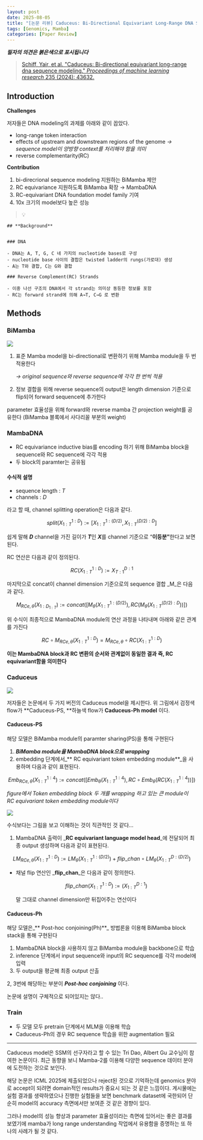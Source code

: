 ```yaml
---
layout: post
date: 2025-08-05
title: "[논문 리뷰] Caduceus: Bi-Directional Equivariant Long-Range DNA Sequence Modeling"
tags: [Genomics, Mamba]
categories: [Paper Review]
---
```


<span class="notion-red">_**필자의 의견은 붉은색으로 표시됩니다**_</span>


> [Schiff, Yair, et al. "Caduceus: Bi-directional equivariant long-range dna sequence modeling." ](https://pmc.ncbi.nlm.nih.gov/articles/PMC12189541/)[_Proceedings of machine learning research_](https://pmc.ncbi.nlm.nih.gov/articles/PMC12189541/)[ 235 (2024): 43632.](https://pmc.ncbi.nlm.nih.gov/articles/PMC12189541/)



## Introduction


**Challenges**


저자들은 DNA modeling의 과제를 아래와 같이 꼽았다.

- long-range token interaction
- effects of upstream and downstream regions of the genome 
_→ sequence model이 양방향 context를 처리해야 함을 의미_
- reverse complementarity(RC)

**Contribution**

1. bi-direcrional sequence modeling 지원하는 BiMamba 제안
1. RC equivariance 지원하도록 BiMamba 확장 → MambaDNA
1. RC-equivariant DNA foundation model family 기여
1. 10x 크기의 model보다 높은 성능

> 💡 


	## **Background**


	### DNA

	- DNA는 A, T, G, C 네 가지의 nucleotide bases로 구성
	- nucleotide base 사이의 결합은 twisted ladder의 rungs(가로대) 생성
	- A는 T와 결합, C는 G와 결합

	### Reverse Complement(RC) Strands

	- 이중 나선 구조의 DNA에서 각 strand는 의미상 동등한 정보를 포함
	- RC는 forward strand에 의해 A→T, C→G 로 변환


## Methods



### BiMamba


![](https://prod-files-secure.s3.us-west-2.amazonaws.com/542b861c-36a8-4051-84e5-8804b6728dba/2c247d59-7815-4980-99f0-8f0d21f445a7/image.png?X-Amz-Algorithm=AWS4-HMAC-SHA256&X-Amz-Content-Sha256=UNSIGNED-PAYLOAD&X-Amz-Credential=ASIAZI2LB466UXVFAQQZ%2F20250921%2Fus-west-2%2Fs3%2Faws4_request&X-Amz-Date=20250921T004154Z&X-Amz-Expires=3600&X-Amz-Security-Token=IQoJb3JpZ2luX2VjEIH%2F%2F%2F%2F%2F%2F%2F%2F%2F%2FwEaCXVzLXdlc3QtMiJGMEQCIAcsiE3htb7%2FdPKATrNnyA6eTGzjDkGBrVq9oST3JOPUAiAVsI%2FhxfukAjvzUHbyCjABENyUyBTaRk6ad2qAonzOryqIBAj6%2F%2F%2F%2F%2F%2F%2F%2F%2F%2F8BEAAaDDYzNzQyMzE4MzgwNSIMzr5SDBpyvovpRZxoKtwDapisLfHeKldUt2Ug1e%2BvZYA1nAC%2FDn2ux5I6tu3cKEVIb53qpkFYo71kIR5tCjvo1KODv2HCg4rW2I6J3mnb6lggw5tY5SKxfXccPk2M0ZA%2FHyn10nYjY6CXtu6CV0QQ5xvliEiZZlpwatD%2Bg6qhgd9ObM0WOve6LAl5PLGA4k2YfbxKDdUk5nuKwEyqqRti8iEB0L1j8yuOElGNxZJhZ%2B6eq2CrWet5SmkE2vWq%2Be6JV8IikzCI6u0X1ouBUGjsLD62I1BJZsS%2Bw5Cpf4dsuTp8VVi7bhwiRIMDLzv27u1p7fSrCGTlQC7arHCyKifidlOluxqPSTZ0tY5f3qp7azIs16sc5zIQ7mVsfzn8jYcSbJ6k0Jsj9RDhAL%2BKQRcYwL%2BXdTBD0bQJ0nNzmttOoq%2FaHz%2BNvJpQVH1eMdbV8az%2BKd5eeFoLL5MAccnmETVbGESxJE3oDPUAy69hG4vipJ3nUnKaicxPNj8f%2FZIkYxjWn0chQV9gWxcUm2EWJpyE3j2LMh3CAtJA%2F4o8JYX90jYOQKAlTNg7wZ4xblUlN%2FGNKAKpO3Bzau47YzwwaQGjxBlAjPIDElvpu2Vh51lDr%2F9xIPN1wQl5hvsq6IAakaz1vi1nfIRfS9897ZEwqYu9xgY6pgGtcXfBaxyz4uL7bOZ2%2Fbw4qdvsD4GiRyK%2BqvaBeoDJnkuYDU2aZrW7nV71EcR7BgQQVMSVSeRhrYReo8GIK9znf726WslU1pMazM1LrfF87188F7uprmMw5HjqhTnVs5NSiFKDjM8dzB1fGDrUD7IwUKYFVXKUIEYYOVdFmd87WVKaqeWlHLtvHUMsrit95if1XchHbMLzKYtMbcmOMEa4%2Fo48P2Xu&X-Amz-Signature=c4f6e7311bd82ebab8a8e52d286fd9df078f725e2f3aa0ae6f1d68a2a5c8755b&X-Amz-SignedHeaders=host&x-amz-checksum-mode=ENABLED&x-id=GetObject)

1. 표준 Mamba model을 bi-directional로 변환하기 위해 Mamba module을 두 번 적용한다

	_→ original sequence와 reverse sequence에 각각 한 번씩 적용_

1. 정보 결합을 위해 reverse sequence의 output은 length dimension 기준으로 flip되어 forward sequence에 추가한다

parameter 효율성을 위해 forward와 reverse mamba 간 projection weight를 공유한다 (BiMamba 블록에서 사다리꼴 부분의 weight)



### MambaDNA

- RC equivariance inductive bias를 encoding 하기 위해 BiMamba block을 sequence와 RC sequence에 각각 적용
- 두 block의 paramter는 공유됨


#### 수식적 설명

- sequence length : _T_
- channels : _D_

라고 할 때,  channel splitting operation은 다음과 같다.


$$
split(X^{1:D}_{1:T}):=[X^{1:(D/2)}_{1:T},X^{(D/2):D}_{1:T}]
$$


<span class="notion-red">쉽게 말해 </span><span class="notion-red">_**D**_</span><span class="notion-red"> channel을 가진 길이가 </span><span class="notion-red">_**T**_</span><span class="notion-red">인 </span><span class="notion-red">_**X**_</span><span class="notion-red">를 channel 기준으로 “</span><span class="notion-red">**이등분”**</span><span class="notion-red">한다고 보면 된다.</span>


RC 연산은 다음과 같이 정의된다.


$$
RC(X^{1:D}_{1:T}):=X^{D:1}_{T:1}
$$


마지막으로 concat이 channel dimension 기준으로의 sequence 결합 _M_은 다음과 같다.


$$
M_{RCe,\theta}(X_{1:D_{1:T}}):=concat([M_{\theta}(X^{1:(D/2)}_{1:T}),RC(M_{\theta}(X^{(D/2):D}_{1:T}))])
$$


위 수식이 최종적으로 MambaDNA module의 연산 과정을 나타내며 아래와 같은 관계를 가진다


$$
RC\circ M_{RCe,\theta}(X^{1:D}_{1:T}) = M_{RCe,\theta} \circ RC(X^{1:D}_{1:T})
$$


**이는 MambaDNA block과 RC 변환의 순서와 관계없이 동일한 결과 즉, RC equivariant함을 의미한다**



### Caduceus


![](https://prod-files-secure.s3.us-west-2.amazonaws.com/542b861c-36a8-4051-84e5-8804b6728dba/f94a60d7-8145-473b-aef9-7c68d3ec604a/image.png?X-Amz-Algorithm=AWS4-HMAC-SHA256&X-Amz-Content-Sha256=UNSIGNED-PAYLOAD&X-Amz-Credential=ASIAZI2LB466UXVFAQQZ%2F20250921%2Fus-west-2%2Fs3%2Faws4_request&X-Amz-Date=20250921T004154Z&X-Amz-Expires=3600&X-Amz-Security-Token=IQoJb3JpZ2luX2VjEIH%2F%2F%2F%2F%2F%2F%2F%2F%2F%2FwEaCXVzLXdlc3QtMiJGMEQCIAcsiE3htb7%2FdPKATrNnyA6eTGzjDkGBrVq9oST3JOPUAiAVsI%2FhxfukAjvzUHbyCjABENyUyBTaRk6ad2qAonzOryqIBAj6%2F%2F%2F%2F%2F%2F%2F%2F%2F%2F8BEAAaDDYzNzQyMzE4MzgwNSIMzr5SDBpyvovpRZxoKtwDapisLfHeKldUt2Ug1e%2BvZYA1nAC%2FDn2ux5I6tu3cKEVIb53qpkFYo71kIR5tCjvo1KODv2HCg4rW2I6J3mnb6lggw5tY5SKxfXccPk2M0ZA%2FHyn10nYjY6CXtu6CV0QQ5xvliEiZZlpwatD%2Bg6qhgd9ObM0WOve6LAl5PLGA4k2YfbxKDdUk5nuKwEyqqRti8iEB0L1j8yuOElGNxZJhZ%2B6eq2CrWet5SmkE2vWq%2Be6JV8IikzCI6u0X1ouBUGjsLD62I1BJZsS%2Bw5Cpf4dsuTp8VVi7bhwiRIMDLzv27u1p7fSrCGTlQC7arHCyKifidlOluxqPSTZ0tY5f3qp7azIs16sc5zIQ7mVsfzn8jYcSbJ6k0Jsj9RDhAL%2BKQRcYwL%2BXdTBD0bQJ0nNzmttOoq%2FaHz%2BNvJpQVH1eMdbV8az%2BKd5eeFoLL5MAccnmETVbGESxJE3oDPUAy69hG4vipJ3nUnKaicxPNj8f%2FZIkYxjWn0chQV9gWxcUm2EWJpyE3j2LMh3CAtJA%2F4o8JYX90jYOQKAlTNg7wZ4xblUlN%2FGNKAKpO3Bzau47YzwwaQGjxBlAjPIDElvpu2Vh51lDr%2F9xIPN1wQl5hvsq6IAakaz1vi1nfIRfS9897ZEwqYu9xgY6pgGtcXfBaxyz4uL7bOZ2%2Fbw4qdvsD4GiRyK%2BqvaBeoDJnkuYDU2aZrW7nV71EcR7BgQQVMSVSeRhrYReo8GIK9znf726WslU1pMazM1LrfF87188F7uprmMw5HjqhTnVs5NSiFKDjM8dzB1fGDrUD7IwUKYFVXKUIEYYOVdFmd87WVKaqeWlHLtvHUMsrit95if1XchHbMLzKYtMbcmOMEa4%2Fo48P2Xu&X-Amz-Signature=02e8ec533500bc85bde230372ee3be102e9c2a64a15326b190b05d4781e8852c&X-Amz-SignedHeaders=host&x-amz-checksum-mode=ENABLED&x-id=GetObject)


저자들은 논문에서 두 가지 버전의 Caduceus model을 제시한다. 위 그림에서 검정색 flow가 **Caduceus-PS, **하늘색 flow가 **Caduceus-Ph model** 이다.



#### Caduceus-PS


해당 모델은 BiMamba module의 paramter sharing(PS)을 통해 구현된다

1. _**BiMamba module을 MambaDNA block으로 wrapping**_
1. embedding 단계에서_** RC equivariant token embedding module**_을 사용하며 다음과 같이 표현된다.

$$
Emb_{RCe,\theta}(X^{1:4}_{1:T}):=concat([Emb_{\theta}(X^{1:4}_{1:T}),RC \circ Emb_{\theta}(RC(X^{1:4}_{1:T}))])
$$


_figure에서 Token embedding block 두 개를 wrapping 하고 있는 큰 module이 RC equivariant token embedding module이다_


![](https://prod-files-secure.s3.us-west-2.amazonaws.com/542b861c-36a8-4051-84e5-8804b6728dba/b175e4da-71eb-4e91-8c23-a06dabe673c9/image.png?X-Amz-Algorithm=AWS4-HMAC-SHA256&X-Amz-Content-Sha256=UNSIGNED-PAYLOAD&X-Amz-Credential=ASIAZI2LB466UXVFAQQZ%2F20250921%2Fus-west-2%2Fs3%2Faws4_request&X-Amz-Date=20250921T004154Z&X-Amz-Expires=3600&X-Amz-Security-Token=IQoJb3JpZ2luX2VjEIH%2F%2F%2F%2F%2F%2F%2F%2F%2F%2FwEaCXVzLXdlc3QtMiJGMEQCIAcsiE3htb7%2FdPKATrNnyA6eTGzjDkGBrVq9oST3JOPUAiAVsI%2FhxfukAjvzUHbyCjABENyUyBTaRk6ad2qAonzOryqIBAj6%2F%2F%2F%2F%2F%2F%2F%2F%2F%2F8BEAAaDDYzNzQyMzE4MzgwNSIMzr5SDBpyvovpRZxoKtwDapisLfHeKldUt2Ug1e%2BvZYA1nAC%2FDn2ux5I6tu3cKEVIb53qpkFYo71kIR5tCjvo1KODv2HCg4rW2I6J3mnb6lggw5tY5SKxfXccPk2M0ZA%2FHyn10nYjY6CXtu6CV0QQ5xvliEiZZlpwatD%2Bg6qhgd9ObM0WOve6LAl5PLGA4k2YfbxKDdUk5nuKwEyqqRti8iEB0L1j8yuOElGNxZJhZ%2B6eq2CrWet5SmkE2vWq%2Be6JV8IikzCI6u0X1ouBUGjsLD62I1BJZsS%2Bw5Cpf4dsuTp8VVi7bhwiRIMDLzv27u1p7fSrCGTlQC7arHCyKifidlOluxqPSTZ0tY5f3qp7azIs16sc5zIQ7mVsfzn8jYcSbJ6k0Jsj9RDhAL%2BKQRcYwL%2BXdTBD0bQJ0nNzmttOoq%2FaHz%2BNvJpQVH1eMdbV8az%2BKd5eeFoLL5MAccnmETVbGESxJE3oDPUAy69hG4vipJ3nUnKaicxPNj8f%2FZIkYxjWn0chQV9gWxcUm2EWJpyE3j2LMh3CAtJA%2F4o8JYX90jYOQKAlTNg7wZ4xblUlN%2FGNKAKpO3Bzau47YzwwaQGjxBlAjPIDElvpu2Vh51lDr%2F9xIPN1wQl5hvsq6IAakaz1vi1nfIRfS9897ZEwqYu9xgY6pgGtcXfBaxyz4uL7bOZ2%2Fbw4qdvsD4GiRyK%2BqvaBeoDJnkuYDU2aZrW7nV71EcR7BgQQVMSVSeRhrYReo8GIK9znf726WslU1pMazM1LrfF87188F7uprmMw5HjqhTnVs5NSiFKDjM8dzB1fGDrUD7IwUKYFVXKUIEYYOVdFmd87WVKaqeWlHLtvHUMsrit95if1XchHbMLzKYtMbcmOMEa4%2Fo48P2Xu&X-Amz-Signature=d1fc3bc5706247f6226c7dbdbff6dd33125769d751526abf62c91c3f45c2aeeb&X-Amz-SignedHeaders=host&x-amz-checksum-mode=ENABLED&x-id=GetObject)


<span class="notion-red">수식보다는 그림을 보고 이해하는 것이 직관적인 것 같다…</span>

1. MambaDNA 출력이 _**RC equivariant language model head**_에 전달되어 최종 output 생성하며 다음과 같이 표현된다.

$$
LM_{RCe,\theta}(X^{1:D}_{1:T}):= LM_{\theta}(X^{1:(D/2)}_{1:T})+flip\_chan\circ LM_{\theta}(X^{D:(D/2)}_{1:T})
$$

- 채널 flip 연산인 _**flip\_chan**_은 다음과 같이 정의한다.

	$$
	flip\_chan(X^{1:D}_{1:T}):=(X^{D:1}_{1:T})
	$$


	말 그대로 channel dimension만 뒤집어주는 연산이다



#### Caduceus-Ph


해당 모델은_** Post-hoc conjoining(Ph)**_ 방법론을 이용해 BiMamba block stack을 통해 구현된다

1. MambaDNA block을 사용하지 않고 BiMamba module을 backbone으로 학습
1. inference 단계에서 input sequence와 input의 RC sequence를 각각 model에 입력
1. 두 output을 평균해 최종 output 산출

2, 3번에 해당하는 부분이 _**Post-hoc conjoining**_ 이다.


<span class="notion-red">논문에 설명이 구체적으로 되어있지는 않다..</span>



### Train

- 두 모델 모두 pretrain 단계에서 MLM을 이용해 학습
- Caduceus-Ph의 경우 RC sequence 학습을 위한 augmentation 필요

---


<span class="notion-red">Caduceus model은 SSM의 선구자라고 할 수 있는 Tri Dao, Albert Gu 교수님이 참여한 논문이다. 최근 동향을 보니 Mamba-2를 이용해 다양한 sequence 데이터 분야에 도전하는 것으로 보인다.</span>


<span class="notion-red">해당 논문은 ICML 2025에 제출되었으나 reject된 것으로 기억하는데 genomics 분야로 accept이 되려면 domain적인 results가 중요시 되는 것 같은 느낌이다. 게시물에는 실험 결과를 생략하였으나 진행한 실험들을 보면 benchmark dataset에 국한되어 단순히 model의 accuracy 측면에서만 보여준 것 같은 경향이 있다.</span>


<span class="notion-red">그러나 model의 성능 향상과 parameter 효율성이라는 측면에 있어서는 좋은 결과를 보였기에 mamba가 long range understanding 작업에서 유용함을 증명하는 또 하나의 사례가 될 것 같다.</span>

